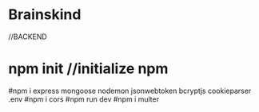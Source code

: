 # Brainskind


//BACKEND
# npm init   //initialize npm

#npm i express mongoose nodemon jsonwebtoken bcryptjs cookieparser .env
#npm i cors 
#npm run dev
#npm i multer
